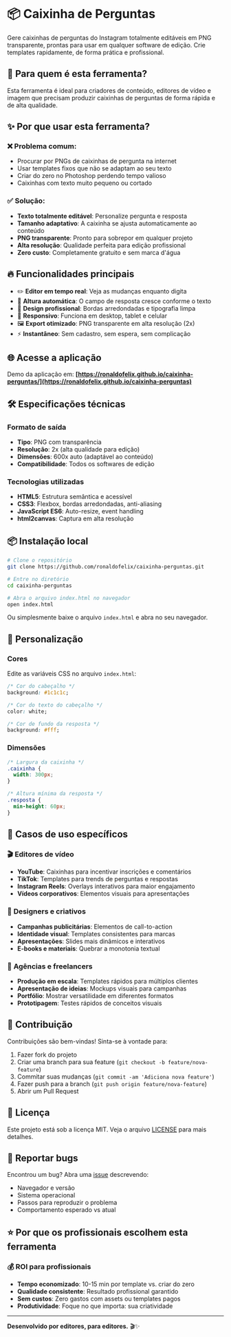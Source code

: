 # 📦 Caixinha de Perguntas

Gere caixinhas de perguntas do Instagram totalmente editáveis em PNG transparente, prontas para usar em qualquer software de edição. Crie templates rapidamente, de forma prática e profissional.

## 🎯 Para quem é esta ferramenta?

Esta ferramenta é ideal para criadores de conteúdo, editores de vídeo e imagem que precisam produzir caixinhas de perguntas de forma rápida e de alta qualidade.

## ✨ Por que usar esta ferramenta?

### ❌ **Problema comum:**
- Procurar por PNGs de caixinhas de pergunta na internet
- Usar templates fixos que não se adaptam ao seu texto
- Criar do zero no Photoshop perdendo tempo valioso
- Caixinhas com texto muito pequeno ou cortado

### ✅ **Solução:**
- **Texto totalmente editável**: Personalize pergunta e resposta
- **Tamanho adaptativo**: A caixinha se ajusta automaticamente ao conteúdo
- **PNG transparente**: Pronto para sobrepor em qualquer projeto
- **Alta resolução**: Qualidade perfeita para edição profissional
- **Zero custo**: Completamente gratuito e sem marca d'água

## 🔥 Funcionalidades principais

- ✏️ **Editor em tempo real**: Veja as mudanças enquanto digita
- 📏 **Altura automática**: O campo de resposta cresce conforme o texto
- 🎨 **Design profissional**: Bordas arredondadas e tipografia limpa
- 📱 **Responsivo**: Funciona em desktop, tablet e celular
- 🖼️ **Export otimizado**: PNG transparente em alta resolução (2x)
- ⚡ **Instantâneo**: Sem cadastro, sem espera, sem complicação

## 🌐 Acesse a aplicação

Demo da aplicação em: **[https://ronaldofelix.github.io/caixinha-perguntas/](https://ronaldofelix.github.io/caixinha-perguntas)**


## 🛠️ Especificações técnicas

### Formato de saída
- **Tipo**: PNG com transparência
- **Resolução**: 2x (alta qualidade para edição)
- **Dimensões**: 600x auto (adaptável ao conteúdo)
- **Compatibilidade**: Todos os softwares de edição

### Tecnologias utilizadas
- **HTML5**: Estrutura semântica e acessível
- **CSS3**: Flexbox, bordas arredondadas, anti-aliasing
- **JavaScript ES6**: Auto-resize, event handling
- **html2canvas**: Captura em alta resolução


## 📦 Instalação local

```bash
# Clone o repositório
git clone https://github.com/ronaldofelix/caixinha-perguntas.git

# Entre no diretório
cd caixinha-perguntas

# Abra o arquivo index.html no navegador
open index.html
```

Ou simplesmente baixe o arquivo `index.html` e abra no seu navegador.

## 🎨 Personalização

### Cores

Edite as variáveis CSS no arquivo `index.html`:

```css
/* Cor do cabeçalho */
background: #1c1c1c;

/* Cor do texto do cabeçalho */
color: white;

/* Cor de fundo da resposta */
background: #fff;
```

### Dimensões

```css
/* Largura da caixinha */
.caixinha {
  width: 300px;
}

/* Altura mínima da resposta */
.resposta {
  min-height: 60px;
}
```

## 📱 Casos de uso específicos

### 🎬 **Editores de vídeo**
- **YouTube**: Caixinhas para incentivar inscrições e comentários
- **TikTok**: Templates para trends de perguntas e respostas
- **Instagram Reels**: Overlays interativos para maior engajamento
- **Vídeos corporativos**: Elementos visuais para apresentações

### 🎨 **Designers e criativos**  
- **Campanhas publicitárias**: Elementos de call-to-action
- **Identidade visual**: Templates consistentes para marcas
- **Apresentações**: Slides mais dinâmicos e interativos
- **E-books e materiais**: Quebrar a monotonia textual

### 📱 **Agências e freelancers**
- **Produção em escala**: Templates rápidos para múltiplos clientes
- **Apresentação de ideias**: Mockups visuais para campanhas
- **Portfólio**: Mostrar versatilidade em diferentes formatos
- **Prototipagem**: Testes rápidos de conceitos visuais

## 🤝 Contribuição

Contribuições são bem-vindas! Sinta-se à vontade para:

1. Fazer fork do projeto
2. Criar uma branch para sua feature (`git checkout -b feature/nova-feature`)
3. Commitar suas mudanças (`git commit -am 'Adiciona nova feature'`)
4. Fazer push para a branch (`git push origin feature/nova-feature`)
5. Abrir um Pull Request

## 📄 Licença

Este projeto está sob a licença MIT. Veja o arquivo [LICENSE](LICENSE) para mais detalhes.

## 🐛 Reportar bugs

Encontrou um bug? Abra uma [issue](https://github.com/ronaldofelix/caixinha-perguntas/issues) descrevendo:

- Navegador e versão
- Sistema operacional
- Passos para reproduzir o problema
- Comportamento esperado vs atual

## ⭐ Por que os profissionais escolhem esta ferramenta

### 💰 **ROI para profissionais**
- **Tempo economizado**: 10-15 min por template vs. criar do zero
- **Qualidade consistente**: Resultado profissional garantido
- **Sem custos**: Zero gastos com assets ou templates pagos
- **Produtividade**: Foque no que importa: sua criatividade

---

**Desenvolvido por editores, para editores.** 🎬✨